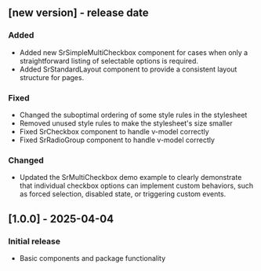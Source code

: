 ## [new version] - release date
### Added
- Added new SrSimpleMultiCheckbox component for cases when only a straightforward listing of selectable options is required.
- Added SrStandardLayout component to provide a consistent layout structure for pages.

### Fixed
- Changed the suboptimal ordering of some style rules in the stylesheet
- Removed unused style rules to make the stylesheet's size smaller
- Fixed SrCheckbox component to handle v-model correctly
- Fixed SrRadioGroup component to handle v-model correctly

### Changed
- Updated the SrMultiCheckbox demo example to clearly demonstrate that individual checkbox options can implement custom behaviors, such as forced selection, disabled state, or triggering custom events.

## [1.0.0] - 2025-04-04
### Initial release
- Basic components and package functionality
